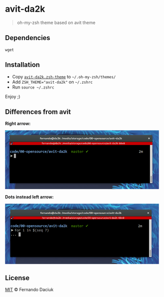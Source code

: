 # avit-da2k

> oh-my-zsh theme based on avit theme

## Dependencies

```
wget
```

## Installation

- Copy [`avit-da2k.zsh-theme`](https://raw.githubusercontent.com/fdaciuk/avit-da2k/master/avit-da2k.zsh-theme) to `~/.oh-my-zsh/themes/`
- Add `ZSH_THEME="avit-da2k"` on `~/.zshrc`
- Run `source ~/.zshrc`

Enjoy ;)

## Differences from avit

**Right arrow:**

![](arrow.png)

**Dots instead left arrow:**

![](dots.png)

## License

[MIT](https://github.com/fdaciuk/licenses/blob/master/MIT-LICENSE.md) &copy; Fernando Daciuk
